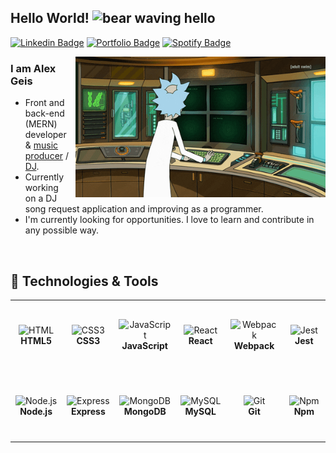 ## Hello World! <img src="https://media.giphy.com/media/IThjAlJnD9WNO/giphy.gif" alt="bear waving hello" width="50" height="50"></h2>

[![Linkedin Badge](https://img.shields.io/badge/-Alex%20Geis-blue?style=flat-square&logo=Linkedin&logoColor=white&link=https://www.linkedin.com/in/alexngeis/)](https://www.linkedin.com/in/alexngeis/)
[![Portfolio Badge](https://img.shields.io/badge/-PORTFOLIO-blueviolet?style=flat-square&logoColor=white&link=https://geis-portfolio.netlify.app/)](https://geis-portfolio.netlify.app/)
[![Spotify Badge](https://img.shields.io/badge/-MUSIC-brightgreen?style=flat-square&logo=Spotify&logoColor=white&link=https://open.spotify.com/artist/41yri20ft220T9dx4A6mWa?si=RcNrK1skRQqBNTJlS44dWQ)](https://open.spotify.com/artist/41yri20ft220T9dx4A6mWa?si=RcNrK1skRQqBNTJlS44dWQ)
<!-- <a href="https://github.com/alexgeis">
  <img align="left" alt="Alex's Github" width="22px" src="https://cdn.jsdelivr.net/npm/simple-icons@v3/icons/github.svg" />
</a> -->

<img align="right" alt="GIF" src="https://github.com/darshan-jain/darshan-jain/blob/master/rick.gif" width="400" style="padding-left:10px"/>

### I am Alex Geis
- Front and back-end (MERN) developer & [music producer](https://open.spotify.com/artist/41yri20ft220T9dx4A6mWa?si=RcNrK1skRQqBNTJlS44dWQ) / [DJ](https://www.instagram.com/ghosthopofficial/).
- Currently working on a DJ song request application and improving as a programmer.
- I'm currently looking for opportunities. I love to learn and contribute in any possible way.


<br>

## 🔧 Technologies & Tools

<table>
  <tr>
    <td align="center" height="108" width="108">
      <img
        src="https://cdn.jsdelivr.net/gh/devicons/devicon/icons/html5/html5-plain.svg"
        width="48"
        height="48"
        alt="HTML"
      />
      <br /><strong>HTML5</strong>
    </td>
    <td align="center" height="108" width="108">
      <img
        src="https://cdn.jsdelivr.net/gh/devicons/devicon/icons/css3/css3-plain.svg"
        width="48"
        height="48"
        alt="CSS3"
      />
      <br /><strong>CSS3</strong>
    </td>
    <td align="center" height="108" width="108">
      <img
        src="https://cdn.jsdelivr.net/gh/devicons/devicon/icons/javascript/javascript-plain.svg"
        width="48"
        height="48"
        alt="JavaScript"
      />
      <br /><strong>JavaScript</strong>
    </td>
<!--     <td align="center" height="108" width="108">
      <img
        src="https://cdn.jsdelivr.net/gh/devicons/devicon/icons/typescript/typescript-plain.svg"
        width="48"
        height="48"
        alt="TypeScript"
      />
      <br /><strong>TypeScript</strong>
    </td> -->
    <td align="center" height="108" width="108">
      <img
        src="https://cdn.jsdelivr.net/gh/devicons/devicon/icons/react/react-original.svg"
        width="48"
        height="48"
        alt="React"
      />
      <br /><strong>React</strong>
    </td>
<!--     <td align="center" height="108" width="108">
      <img
        src="https://cdn.jsdelivr.net/gh/devicons/devicon/icons/redux/redux-original.svg"
        width="48"
        height="48"
        alt="Redux"
      />
      <br /><strong>Redux</strong>
    </td> -->
<!--     <td align="center" height="108" width="108">
      <img
        src="https://cdn.jsdelivr.net/gh/devicons/devicon/icons/materialui/materialui-original.svg"
        width="48"
        height="48"
        alt="Material UI"
      />
      <br /><strong>Material UI</strong>
    </td> -->
    <td align="center" height="108" width="108">
      <img
        src="https://cdn.jsdelivr.net/gh/devicons/devicon/icons/webpack/webpack-plain.svg"
        width="48"
        height="48"
        alt="Webpack"
      />
      <br /><strong>Webpack</strong>
    </td>
    <td align="center" height="108" width="108">
      <img
        src="https://cdn.jsdelivr.net/gh/devicons/devicon/icons/jest/jest-plain.svg"
        width="48"
        height="48"
        alt="Jest"
      />
      <br /><strong>Jest</strong>
    </td>
  </tr>
  <tr>
    <td align="center" height="108" width="108">
      <img
        src="https://cdn.jsdelivr.net/gh/devicons/devicon/icons/nodejs/nodejs-original.svg"
        width="48"
        height="48"
        alt="Node.js"
      />
      <br /><strong>Node.js</strong>
    </td>
    <td align="center" height="108" width="108">
      <img
        src="https://cdn.jsdelivr.net/gh/devicons/devicon/icons/express/express-original.svg"
        width="48"
        height="48"
        alt="Express"
      />
      <br /><strong>Express</strong>
    </td>
    <td align="center" height="108" width="108">
      <img
        src="https://cdn.jsdelivr.net/gh/devicons/devicon/icons/mongodb/mongodb-original.svg"
        width="48"
        height="48"
        alt="MongoDB"
      />
      <br /><strong>MongoDB</strong>
    </td>
<!--     <td align="center" height="108" width="108">
      <img
        src="https://cdn.jsdelivr.net/gh/devicons/devicon/icons/postgresql/postgresql-original.svg"
        width="48"
        height="48"
        alt="PostgreSQL"
      />
      <br /><strong>PostgreSQL</strong>
    </td> -->
        <td align="center" height="108" width="108">
      <img
        src="https://cdn.jsdelivr.net/gh/devicons/devicon/icons/mysql/mysql-original.svg"
        width="48"
        height="48"
        alt="MySQL"
      />
      <br /><strong>MySQL</strong>
    </td>
<!--     <td align="center" height="108" width="108">
      <img
        src="https://cdn.jsdelivr.net/gh/devicons/devicon/icons/firebase/firebase-plain.svg"
        width="48"
        height="48"
        alt="Firebase"
      />
      <br /><strong>Firebase</strong>
    </td> -->
    <td align="center" height="108" width="108">
      <img
        src="https://cdn.jsdelivr.net/gh/devicons/devicon/icons/git/git-original.svg"
        width="48"
        height="48"
        alt="Git"
      />
      <br /><strong>Git</strong>
    </td>
    <td align="center" height="108" width="108">
      <img
        src="https://cdn.jsdelivr.net/gh/devicons/devicon/icons/npm/npm-original-wordmark.svg"
        width="48"
        height="48"
        alt="Npm"
      />
      <br /><strong>Npm</strong>
    </td>
<!--     <td align="center" height="108" width="108">
      <img
        src="https://cdn.jsdelivr.net/gh/devicons/devicon/icons/jest/jest-plain.svg"
        width="48"
        height="48"
        alt="Jest"
      />
      <br /><strong>Jest</strong>
    </td> -->
  </tr>
</table>
<!-- ⭐️ From [Alex Geis](https://github.com/alexgeis) -->
